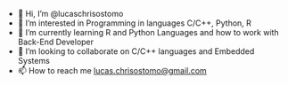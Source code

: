 - 👋 Hi, I’m @lucaschrisostomo
- 👀 I’m interested in Programming in languages C/C++, Python, R
- 🌱 I’m currently learning R and Python Languages and how to work with Back-End Developer
- 💞️ I’m looking to collaborate on C/C++ languages and Embedded Systems
- 📫 How to reach me lucas.chrisostomo@gmail.com

<!---
lucaschrisostomo/lucaschrisostomo is a ✨ special ✨ repository because its `README.md` (this file) appears on your GitHub profile.
You can click the Preview link to take a look at your changes.
--->
